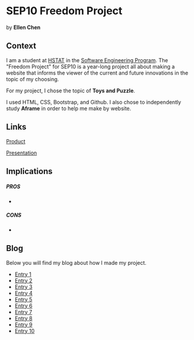 # SEP10 Freedom Project
by **Ellen Chen**

## Context
I am a student at [HSTAT](https://www.hstat.org/) in the [Software Engineering Program](https://hstatsep.github.io/). The "Freedom Project" for SEP10 is a year-long project all about making a website that informs the viewer of the current and future innovations in the topic of my choosing.

For my project, I chose the topic of **Toys and Puzzle**. 

I used HTML, CSS, Bootstrap, and Github. I also chose to independently study **Aframe** in order to help me make by website.

## Links

[Product](https://github.com/ellenc0297/sep10-freedom-project/blob/main/toysproject/toy-aframe.html)

[Presentation](https://docs.google.com/presentation/d/1glgH9jph1g-d7wHwDeJotlWYjZ-MWQukFolTyd9ITBw/edit#slide=id.g2dbf79cbe50_1_0)

## Implications
##### PROS
* 
##### CONS
* 


## Blog
Below you will find my blog about how I made my project.

* [Entry 1](blog/entry01.md)
* [Entry 2](blog/entry02.md)
* [Entry 3](blog/entry03.md)
* [Entry 4](blog/entry04.md)
* [Entry 5](blog/entry05.md)
* [Entry 6](blog/entry06.md)
* [Entry 7](blog/entry07.md)
* [Entry 8](blog/entry08.md)
* [Entry 9](blog/entry09.md)
* [Entry 10](blog/entry10.md)
